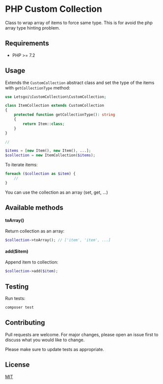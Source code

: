 # PHP Custom Collection

Class to wrap array of items to force same type. This is for avoid the php array type hinting problem.

## Requirements

- PHP >= 7.2

## Usage

Extends the `CustomCollection` abstract class and set the type of the items with `getCollectionType` method:

```php
use Letsgoi\CustomCollection\CustomCollection;

class ItemCollection extends CustomCollection
{
    protected function getCollectionType(): string
    {
        return Item::class;  
    }
}

//

$items = [new Item(), new Item(), ...];
$collection = new ItemCollection($items);
```

To iterate items:

```php
foreach ($collection as $item) {
    //
}
```

You can use the collection as an array (set, get, ...)

## Available methods

#### toArray()

Return collection as an array: 

```php
$collection->toArray(); // ['item', 'item', ...]
```

#### add($item)

Append item to collection: 

```php
$collection->add($item);
```

## Testing

Run tests:

```bash
composer test
```

## Contributing
Pull requests are welcome. For major changes, please open an issue first to discuss what you would like to change.

Please make sure to update tests as appropriate.

## License
[MIT](./LICENSE)
